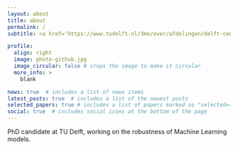 ```yaml
---
layout: about
title: about
permalink: /
subtitle: <a href='https://www.tudelft.nl/3me/over/afdelingen/delft-center-for-systems-and-control'>TU Delft, DCSC</a>

profile:
  align: right
  image: photo-github.jpg
  image_circular: false # crops the image to make it circular
  more_info: >
    blank

news: true  # includes a list of news items
latest_posts: true  # includes a list of the newest posts
selected_papers: true # includes a list of papers marked as "selected={true}"
social: true  # includes social icons at the bottom of the page
---
```


PhD candidate at TU Delft, working on the robustness of Machine Learning models.
